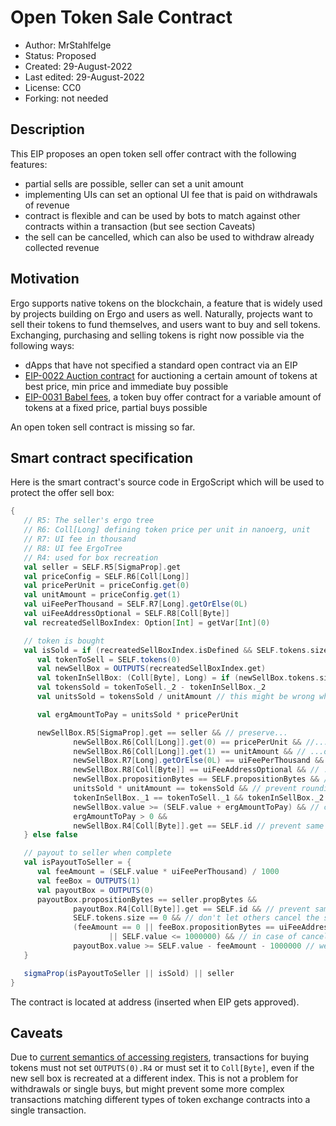 # Open Token Sale Contract

* Author: MrStahlfelge
* Status: Proposed
* Created: 29-August-2022
* Last edited: 29-August-2022
* License: CC0
* Forking: not needed

## Description

This EIP proposes an open token sell offer contract with the following features:

* partial sells are possible, seller can set a unit amount
* implementing UIs can set an optional UI fee that is paid on withdrawals of revenue
* contract is flexible and can be used by bots to match against other contracts within a transaction (but see section Caveats)
* the sell can be cancelled, which can also be used to withdraw already collected revenue

## Motivation

Ergo supports native tokens on the blockchain, a feature that is widely used by projects building
on Ergo and users as well. Naturally, projects want to sell their tokens to fund themselves, and
users want to buy and sell tokens.
Exchanging, purchasing and selling tokens is right now possible via the following ways:

* dApps that have not specified a standard open contract via an EIP
* [EIP-0022 Auction contract](eip-0022.md) for auctioning a certain amount of tokens at best price, min price and immediate buy possible
* [EIP-0031 Babel fees](eip-0031.md), a token buy offer contract for a variable amount of tokens at a fixed price, partial buys possible

An open token sell contract is missing so far.

## Smart contract specification

Here is the smart contract's source code in ErgoScript which will be used to protect the offer sell box:
```scala
{
   // R5: The seller's ergo tree
   // R6: Coll[Long] defining token price per unit in nanoerg, unit
   // R7: UI fee in thousand
   // R8: UI fee ErgoTree
   // R4: used for box recreation
   val seller = SELF.R5[SigmaProp].get
   val priceConfig = SELF.R6[Coll[Long]]
   val pricePerUnit = priceConfig.get(0)
   val unitAmount = priceConfig.get(1)
   val uiFeePerThousand = SELF.R7[Long].getOrElse(0L)
   val uiFeeAddressOptional = SELF.R8[Coll[Byte]]
   val recreatedSellBoxIndex: Option[Int] = getVar[Int](0)

   // token is bought
   val isSold = if (recreatedSellBoxIndex.isDefined && SELF.tokens.size > 0) {
      val tokenToSell = SELF.tokens(0)
      val newSellBox = OUTPUTS(recreatedSellBoxIndex.get)
      val tokenInSellBox: (Coll[Byte], Long) = if (newSellBox.tokens.size > 0) newSellBox.tokens(0) else (tokenToSell._1, 0L)
      val tokensSold = tokenToSell._2 - tokenInSellBox._2
      val unitsSold = tokensSold / unitAmount // this might be wrong when tokensSold can't be divided completely - thus we check again later

      val ergAmountToPay = unitsSold * pricePerUnit

      newSellBox.R5[SigmaProp].get == seller && // preserve...
              newSellBox.R6[Coll[Long]].get(0) == pricePerUnit && //...the...
              newSellBox.R6[Coll[Long]].get(1) == unitAmount && // ...original...
              newSellBox.R7[Long].getOrElse(0L) == uiFeePerThousand && // ...box...
              newSellBox.R8[Coll[Byte]] == uiFeeAddressOptional && // ...settings
              newSellBox.propositionBytes == SELF.propositionBytes && // ...and script
              unitsSold * unitAmount == tokensSold && // prevent rounding down attacks
              tokenInSellBox._1 == tokenToSell._1 && tokenInSellBox._2 >= tokenToSell._2 - tokensSold && // preserve tokens
              newSellBox.value >= (SELF.value + ergAmountToPay) && // check the actual payment
              ergAmountToPay > 0 &&
              newSellBox.R4[Coll[Byte]].get == SELF.id // prevent same price attack
   } else false

   // payout to seller when complete
   val isPayoutToSeller = {
      val feeAmount = (SELF.value * uiFeePerThousand) / 1000
      val feeBox = OUTPUTS(1)
      val payoutBox = OUTPUTS(0)
      payoutBox.propositionBytes == seller.propBytes &&
              payoutBox.R4[Coll[Byte]].get == SELF.id && // prevent same price attack
              SELF.tokens.size == 0 && // don't let others cancel the sale
              (feeAmount == 0 || feeBox.propositionBytes == uiFeeAddressOptional.get && feeBox.value >= feeAmount
                      || SELF.value <= 1000000) && // in case of cancel with nothing sold no fee box is needed
              payoutBox.value >= SELF.value - feeAmount - 1000000 // we allow tx fee to be paid
   }

   sigmaProp(isPayoutToSeller || isSold) || seller
}
```
The contract is located at address (inserted when EIP gets approved).

## Caveats
Due to [current semantics of accessing registers](https://github.com/ScorexFoundation/sigmastate-interpreter/issues/783), 
transactions for buying tokens must not set `OUTPUTS(0).R4` or must set it to `Coll[Byte]`, even if 
the new sell box is recreated at a different index. This is not a problem for withdrawals or 
single buys, but might prevent some more complex transactions matching different types of token 
exchange contracts into a single transaction.